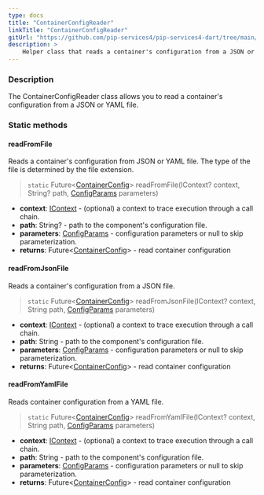 ```yaml
---
type: docs
title: "ContainerConfigReader"
linkTitle: "ContainerConfigReader"
gitUrl: "https://github.com/pip-services4/pip-services4-dart/tree/main/pip-services4-container-dart"
description: >
    Helper class that reads a container's configuration from a JSON or YAML file.
---
```


### Description

The ContainerConfigReader class allows you to read a container's configuration from a JSON or YAML file.

### Static methods

#### readFromFile
Reads a container's configuration from JSON or YAML file.
The type of the file is determined by the file extension.

> `static` Future<[ContainerConfig](../container_config)> readFromFile(IContext? context, String? path, [ConfigParams](../../../components/config/config_params) parameters)

- **context**: [IContext](../../../components/context/icontext) - (optional) a context to trace execution through a call chain.
- **path**: String? - path to the component's configuration file.
- **parameters**: [ConfigParams](../../../components/config/config_params) - configuration parameters or null to skip parameterization.
- **returns**: Future<[ContainerConfig](../container_config)> - read container configuration


#### readFromJsonFile
Reads a container's configuration from a JSON file.

> `static` Future<[ContainerConfig](../container_config)> readFromJsonFile(IContext? context, String path, [ConfigParams](../../../components/config/config_params) parameters)

- **context**: [IContext](../../../components/context/icontext) - (optional) a context to trace execution through a call chain.
- **path**: String - path to the component's configuration file.
- **parameters**: [ConfigParams](../../../components/config/config_params) - configuration parameters or null to skip parameterization.
- **returns**: Future<[ContainerConfig](../container_config)> - read container configuration


#### readFromYamlFile
Reads container configuration from a YAML file.

> `static` Future<[ContainerConfig](../container_config)> readFromYamlFile(IContext? context, String path, [ConfigParams](../../../components/config/config_params) parameters)

- **context**: [IContext](../../../components/context/icontext) - (optional) a context to trace execution through a call chain.
- **path**: String - path to the component's configuration file.
- **parameters**: [ConfigParams](../../../components/config/config_params) - configuration parameters or null to skip parameterization.
- **returns**: Future<[ContainerConfig](../container_config)> - read container configuration
